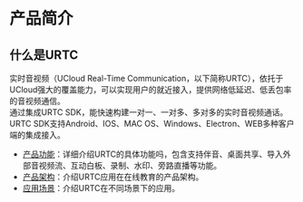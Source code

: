 # 产品简介


## 什么是URTC

实时音视频（UCloud Real-Time Communication，以下简称URTC），依托于UCloud强大的覆盖能力，可以实现用户的就近接入，提供网络低延迟、低丢包率的音视频通信。    
通过集成URTC SDK，能快速构建一对一、一对多、多对多的实时音视频通话。  
URTC SDK支持Android、IOS、MAC OS、Windows、Electron、WEB多种客户端的集成接入。    

* [产品功能](urtc/introduction/functions)：详细介绍URTC的具体功能吗，包含支持伴音、桌面共享、导入外部音视频流、互动白板、录制、水印、旁路直播等功能。 
* [产品架构](urtc/introduction/structure)：介绍URTC应用在在线教育的产品架构。
* [应用场景](urtc/introduction/scenario)：介绍URTC在不同场景下的应用。
